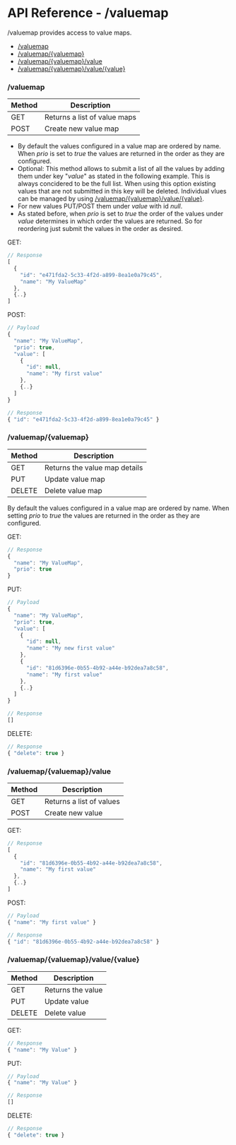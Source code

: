 # API Reference - /valuemap

/valuemap provides access to value maps.

* [/valuemap](#valuemap)
* [/valuemap/{valuemap}](#valuemapvaluemap)
* [/valuemap/{valuemap}/value](#valuemapvaluemapvalue)
* [/valuemap/{valuemap}/value/{value}](#valuemapvaluemapvaluevalue)

### /valuemap

| Method | Description |
|---|---|
| GET | Returns a list of value maps |
| POST | Create new value map |

* By default the values configured in a value map are ordered by name. When _prio_ is set to _true_ the values are returned in the order as they are configured.
* Optional: This method allows to submit a list of all the values by adding them under key "_value_" as stated in the following example. This is always concidered to be the full list. When using this option existing values that are not submitted in this key will be deleted. Individual vlues can be managed by using [/valuemap/{valuemap}/value/{value}](#valuemap-valuemap-value-value-).
* For new values PUT/POST them under _value_ with id _null_.
* As stated before, when _prio_ is set to _true_ the order of the values under _value_ determines in which order the values are returned. So for reordering just submit the values in the order as desired.

GET:
```javascript
// Response
[
  {
    "id": "e471fda2-5c33-4f2d-a899-8ea1e0a79c45",
    "name": "My ValueMap"
  },
  {..}
]
```

POST:
```javascript
// Payload
{
  "name": "My ValueMap",
  "prio": true,
  "value": [
    {
      "id": null,
      "name": "My first value"
    },
    {..}
  ]
}

// Response
{ "id": "e471fda2-5c33-4f2d-a899-8ea1e0a79c45" }
```

### /valuemap/{valuemap}

| Method | Description |
|---|---|
| GET | Returns the value map details |
| PUT | Update value map |
| DELETE | Delete value map |

By default the values configured in a value map are ordered by name. When setting _prio_ to _true_ the values are returned in the order as they are configured.

GET:
```javascript
// Response
{
  "name": "My ValueMap",
  "prio": true
}
```

PUT:
```javascript
// Payload
{
  "name": "My ValueMap",
  "prio": true,
  "value": [
    {
      "id": null,
      "name": "My new first value"
    },
    {
      "id": "81d6396e-0b55-4b92-a44e-b92dea7a8c58",
      "name": "My first value"
    },
    {..}
  ]
}

// Response
[]
```

DELETE:
```javascript
// Response
{ "delete": true }
```

### /valuemap/{valuemap}/value

| Method | Description |
|---|---|
| GET | Returns a list of values |
| POST | Create new value |

GET:
```javascript
// Response
[
  {
    "id": "81d6396e-0b55-4b92-a44e-b92dea7a8c58",
    "name": "My first value"
  },
  {..}
]
```

POST:
```javascript
// Payload
{ "name": "My first value" }

// Response
{ "id": "81d6396e-0b55-4b92-a44e-b92dea7a8c58" }
```

### /valuemap/{valuemap}/value/{value}

| Method | Description |
|---|---|
| GET | Returns the value |
| PUT | Update value |
| DELETE | Delete value |

GET:
```javascript
// Response
{ "name": "My Value" }
```

PUT:
```javascript
// Payload
{ "name": "My Value" }

// Response
[]
```

DELETE:
```javascript
// Response
{ "delete": true }
```
